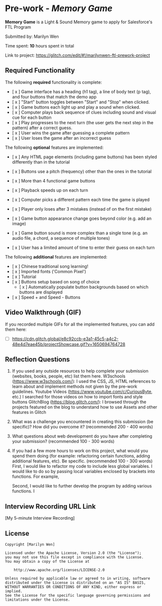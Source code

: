 # Pre-work - _Memory Game_

**Memory Game** is a Light & Sound Memory game to apply for Salesforce's FTL Program

Submitted by: Marilyn Wen

Time spent: **10** hours spent in total

Link to project: https://glitch.com/edit/#!/marilynwen-ftl-prework-project

## Required Functionality

The following **required** functionality is complete:

- [ x ] Game interface has a heading (h1 tag), a line of body text (p tag), and four buttons that match the demo app
- [ x ] "Start" button toggles between "Start" and "Stop" when clicked.
- [ x ] Game buttons each light up and play a sound when clicked.
- [ x ] Computer plays back sequence of clues including sound and visual cue for each button
- [ x ] Play progresses to the next turn (the user gets the next step in the pattern) after a correct guess.
- [ x ] User wins the game after guessing a complete pattern
- [ x ] User loses the game after an incorrect guess

The following **optional** features are implemented:

- [ x ] Any HTML page elements (including game buttons) has been styled differently than in the tutorial
- [ x ] Buttons use a pitch (frequency) other than the ones in the tutorial
- [ x ] More than 4 functional game buttons
- [ x ] Playback speeds up on each turn

- [ x ] Computer picks a different pattern each time the game is played
- [ x ] Player only loses after 3 mistakes (instead of on the first mistake)
- [ x ] Game button appearance change goes beyond color (e.g. add an image)
- [ x ] Game button sound is more complex than a single tone (e.g. an audio file, a chord, a sequence of multiple tones)
- [ x ] User has a limited amount of time to enter their guess on each turn

The following **additional** features are implemented:

- [ x ] Chinese traditional song learning!
- [ x ] Imported fonts ('Common Pixel')
- [ x ] Tutorial
- [ x ] Buttons setup based on song of choice
  - [ x ] Automatically populate button backgrounds based on which buttons are displayed
- [ x ] Speed + and Speed - Buttons


## Video Walkthrough (GIF)

If you recorded multiple GIFs for all the implemented features, you can add them here:
- [ ]  https://cdn.glitch.global/e8c92ccb-e3a1-45c5-a4c2-48e4d7eae45b/projectShowcase.gif?v=1650694764728

## Reflection Questions

1. If you used any outside resources to help complete your submission (websites, books, people, etc) list them here.
   W3schools (https://www.w3schools.com/): I used the CSS, JS, HTML references to learn about and implement methods not given by the pre-work guidelines.
   Youtube Videos (https://www.youtube.com/c/CuriousByte, etc.) I searched for those videos on how to import fonts and style buttons
   GlitchBlog (https://blog.glitch.com/): I browsed through the projects featured on the blog to understand how to use Assets and other features in Glitch

2. What was a challenge you encountered in creating this submission (be specific)? How did you overcome it? (recommended 200 - 400 words)
   

3. What questions about web development do you have after completing your submission? (recommended 100 - 300 words)
   

4. If you had a few more hours to work on this project, what would you spend them doing
   (for example: refactoring certain functions, adding additional features, etc). Be specific. (recommended 100 - 300 words)
   First, I would like to refactor my code to include less global variables. I would like to do so by passing local variables enclosed by brackets into functions. For example, 
   
   Second, I would like to further develop the program by adding various functions. I  

## Interview Recording URL Link

[My 5-minute Interview Recording] 

## License

    Copyright [Marilyn Wen]

    Licensed under the Apache License, Version 2.0 (the "License");
    you may not use this file except in compliance with the License.
    You may obtain a copy of the License at

        http://www.apache.org/licenses/LICENSE-2.0

    Unless required by applicable law or agreed to in writing, software
    distributed under the License is distributed on an "AS IS" BASIS,
    WITHOUT WARRANTIES OR CONDITIONS OF ANY KIND, either express or implied.
    See the License for the specific language governing permissions and
    limitations under the License.
